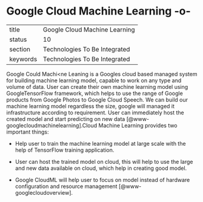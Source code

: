 # Google Cloud Machine Learning -o-


|          |                                   |
| -------- | --------------------------------- |
| title    | Google Cloud Machine Learning     | 
| status   | 10                                |
| section  | Technologies To Be Integrated     |
| keywords | Technologies To Be Integrated     |


     
Google Could Machi<ne Leaning is a Googles cloud based managed system
for building machine learning model, capable to work on any type and
volume of data. User can create their own machine learning model using
GoogleTensorFlow framework, which helps to use the range of Google
products from Google Photos to Google Cloud Speech.  We can build our
machine learning model regardless the size, google will managed it
infrastructure according to requirement. User can immediately host the
created model and start predicting on new
data [@www-googlecloudmachinelearning].Cloud Machine Learning
provides two important things:
     
* Help user to train the machine learning model at large scale
  with the help of TensorFlow  training application.
  
* User can host the trained model on cloud,  this will help
  to use the large and new data available on cloud, which help in
  creating good model.

* Google CloudML will help user to focus on model instead of
  hardware configuration and resource
  management [@www-googlecloudoverview].

